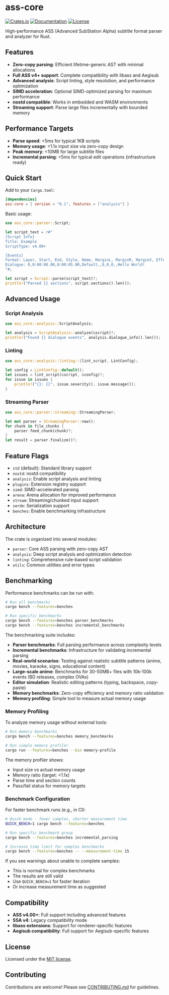 # ass-core

[![Crates.io](https://img.shields.io/crates/v/ass-core.svg)](https://crates.io/crates/ass-core)
[![Documentation](https://docs.rs/ass-core/badge.svg)](https://docs.rs/ass-core)
[![License](https://img.shields.io/badge/license-MIT-blue.svg)](../../LICENSE)

High-performance ASS (Advanced SubStation Alpha) subtitle format parser and analyzer for Rust.

## Features

- **Zero-copy parsing**: Efficient lifetime-generic AST with minimal allocations
- **Full ASS v4+ support**: Complete compatibility with libass and Aegisub
- **Advanced analysis**: Script linting, style resolution, and performance optimization
- **SIMD acceleration**: Optional SIMD-optimized parsing for maximum performance
- **nostd compatible**: Works in embedded and WASM environments
- **Streaming support**: Parse large files incrementally with bounded memory

## Performance Targets

- **Parse speed**: <5ms for typical 1KB scripts
- **Memory usage**: <1.1x input size via zero-copy design
- **Peak memory**: <10MB for large subtitle files
- **Incremental parsing**: <5ms for typical edit operations (infrastructure ready)

## Quick Start

Add to your `Cargo.toml`:

```toml
[dependencies]
ass-core = { version = "0.1", features = ["analysis"] }
```

Basic usage:

```rust
use ass_core::parser::Script;

let script_text = r#"
[Script Info]
Title: Example
ScriptType: v4.00+

[Events]
Format: Layer, Start, End, Style, Name, MarginL, MarginR, MarginV, Effect, Text
Dialogue: 0,0:00:00.00,0:00:05.00,Default,,0,0,0,,Hello World!
"#;

let script = Script::parse(script_text)?;
println!("Parsed {} sections", script.sections().len());
```

## Advanced Usage

### Script Analysis

```rust
use ass_core::analysis::ScriptAnalysis;

let analysis = ScriptAnalysis::analyze(&script)?;
println!("Found {} dialogue events", analysis.dialogue_info().len());
```

### Linting

```rust
use ass_core::analysis::linting::{lint_script, LintConfig};

let config = LintConfig::default();
let issues = lint_script(&script, &config)?;
for issue in issues {
    println!("{}: {}", issue.severity(), issue.message());
}
```

### Streaming Parser

```rust
use ass_core::parser::streaming::StreamingParser;

let mut parser = StreamingParser::new();
for chunk in file_chunks {
    parser.feed_chunk(chunk)?;
}
let result = parser.finalize()?;
```

## Feature Flags

- `std` (default): Standard library support
- `nostd`: nostd compatibility
- `analysis`: Enable script analysis and linting
- `plugins`: Extension registry support
- `simd`: SIMD-accelerated parsing
- `arena`: Arena allocation for improved performance
- `stream`: Streaming/chunked input support
- `serde`: Serialization support
- `benches`: Enable benchmarking infrastructure

## Architecture

The crate is organized into several modules:

- `parser`: Core ASS parsing with zero-copy AST
- `analysis`: Deep script analysis and optimization detection
- `linting`: Comprehensive rule-based script validation
- `utils`: Common utilities and error types

## Benchmarking

Performance benchmarks can be run with:

```bash
# Run all benchmarks
cargo bench --features=benches

# Run specific benchmarks
cargo bench --features=benches parser_benchmarks
cargo bench --features=benches incremental_benchmarks
```

The benchmarking suite includes:
- **Parser benchmarks**: Full parsing performance across complexity levels
- **Incremental benchmarks**: Infrastructure for validating incremental parsing
- **Real-world scenarios**: Testing against realistic subtitle patterns (anime, movies, karaoke, signs, educational content)
- **Large-scale anime**: Benchmarks for 30-50MB+ files with 10k-100k events (BD releases, complex OVAs)
- **Editor simulation**: Realistic editing patterns (typing, backspace, copy-paste)
- **Memory benchmarks**: Zero-copy efficiency and memory ratio validation
- **Memory profiling**: Simple tool to measure actual memory usage

### Memory Profiling

To analyze memory usage without external tools:

```bash
# Run memory benchmarks
cargo bench --features=benches memory_benchmarks

# Run simple memory profiler
cargo run --features=benches --bin memory-profile
```

The memory profiler shows:
- Input size vs actual memory usage
- Memory ratio (target: <1.1x)
- Parse time and section counts
- Pass/fail status for memory targets

### Benchmark Configuration

For faster benchmark runs (e.g., in CI):

```bash
# Quick mode - fewer samples, shorter measurement time
QUICK_BENCH=1 cargo bench --features=benches

# Run specific benchmark group
cargo bench --features=benches incremental_parsing

# Increase time limit for complex benchmarks
cargo bench --features=benches -- --measurement-time 15
```

If you see warnings about unable to complete samples:
- This is normal for complex benchmarks
- The results are still valid
- Use `QUICK_BENCH=1` for faster iteration
- Or increase measurement time as suggested

## Compatibility

- **ASS v4.00+**: Full support including advanced features
- **SSA v4**: Legacy compatibility mode
- **libass extensions**: Support for renderer-specific features
- **Aegisub compatibility**: Full support for Aegisub-specific features

## License

Licensed under the [MIT license](../../LICENSE).

## Contributing

Contributions are welcome! Please see [CONTRIBUTING.md](../../../CONTRIBUTING.md) for guidelines.
